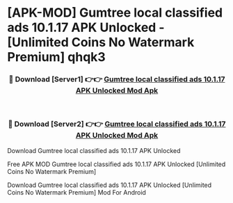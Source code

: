 # [APK-MOD] Gumtree  local classified ads 10.1.17 APK Unlocked - [Unlimited Coins No Watermark Premium] qhqk3



<div align="center">
<h3>🔴 Download [Server1] 👉👉 <a href="https://momento.my/?title=Gumtree__local_classified_ads_10.1.17_APK_Unlocked">Gumtree  local classified ads 10.1.17 APK Unlocked Mod Apk</a></h3><br>

<h3>🔴 Download [Server2] 👉👉 <a href="https://momento.my/?title=Gumtree__local_classified_ads_10.1.17_APK_Unlocked">Gumtree  local classified ads 10.1.17 APK Unlocked Mod Apk</a></h3>
</div>



Download Gumtree  local classified ads 10.1.17 APK Unlocked 

Free APK MOD Gumtree  local classified ads 10.1.17 APK Unlocked [Unlimited Coins No Watermark Premium]

Download Gumtree  local classified ads 10.1.17 APK Unlocked [Unlimited Coins No Watermark Premium] Mod For Android
